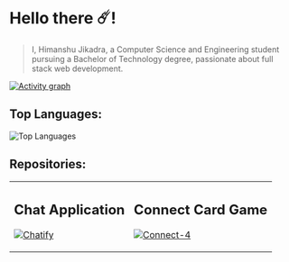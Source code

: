 # Hello there ☄️!


> I, Himanshu Jikadra, a Computer Science and Engineering student pursuing a Bachelor of Technology degree, passionate about full stack web development.

 [![Activity graph](http://github-profile-summary-cards.vercel.app/api/cards/profile-details?username=HimanshuJikadra015&theme=transparent)](https://github.com/HimanshuJikadra015/)

## Top Languages: 
![Top Languages](https://github-readme-stats.vercel.app/api/top-langs/?username=HimanshuJikadra015&show_icons=true&theme=transparent&layout=donut)

## Repositories:

<table>
<tr>
<td>
 
## Chat Application
[![Chatify](https://github-readme-stats.vercel.app/api/pin/?username=HimanshuJikadra015&repo=Chatify&show_icons=true&theme=transparent)](https://github.com/HimanshuJikadra015/Chatify)

</td>

<td>
 
## Connect Card Game
[![Connect-4](https://github-readme-stats.vercel.app/api/pin/?username=HimanshuJikadra015&repo=Connect-4&show_icons=true&theme=transparent)](https://github.com/HimanshuJikadra015/Connect-4)
</td>
</tr>


</table>
